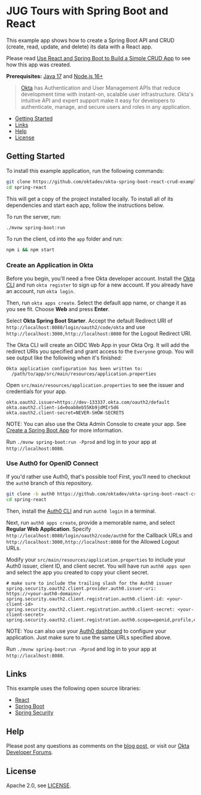 # JUG Tours with Spring Boot and React
 
This example app shows how to create a Spring Boot API and CRUD (create, read, update, and delete) its data with a React app.

Please read [Use React and Spring Boot to Build a Simple CRUD App](https://developer.okta.com/blog/2022/06/17/simple-crud-react-and-spring-boot) to see how this app was created.

**Prerequisites:** [Java 17](http://sdkman.io) and [Node.js 16+](https://nodejs.org/)

> [Okta](https://developer.okta.com/) has Authentication and User Management APIs that reduce development time with instant-on, scalable user infrastructure. Okta's intuitive API and expert support make it easy for developers to authenticate, manage, and secure users and roles in any application.

* [Getting Started](#getting-started)
* [Links](#links)
* [Help](#help)
* [License](#license)

## Getting Started

To install this example application, run the following commands:

```bash
git clone https://github.com/oktadev/okta-spring-boot-react-crud-example.git spring-react
cd spring-react
```

This will get a copy of the project installed locally. To install all of its dependencies and start each app, follow the instructions below.

To run the server, run:
 
```bash
./mvnw spring-boot:run
```

To run the client, cd into the `app` folder and run:
 
```bash
npm i && npm start
```

### Create an Application in Okta

Before you begin, you'll need a free Okta developer account. Install the [Okta CLI](https://cli.okta.com) and run `okta register` to sign up for a new account. If you already have an account, run `okta login`.

Then, run `okta apps create`. Select the default app name, or change it as you see fit. Choose **Web** and press **Enter**.

Select **Okta Spring Boot Starter**. Accept the default Redirect URI of `http://localhost:8080/login/oauth2/code/okta` and use `http://localhost:3000,http://localhost:8080` for the Logout Redirect URI.

The Okta CLI will create an OIDC Web App in your Okta Org. It will add the redirect URIs you specified and grant access to the `Everyone` group. You will see output like the following when it's finished:

```shell
Okta application configuration has been written to:
  /path/to/app/src/main/resources/application.properties
```

Open `src/main/resources/application.properties` to see the issuer and credentials for your app.

```properties
okta.oauth2.issuer=https://dev-133337.okta.com/oauth2/default
okta.oauth2.client-id=0oab8eb55Kb9jdMIr5d6
okta.oauth2.client-secret=NEVER-SHOW-SECRETS
```

NOTE: You can also use the Okta Admin Console to create your app. See [Create a Spring Boot App](https://developer.okta.com/docs/guides/sign-into-web-app-redirect/spring-boot/main/#create-an-okta-integration-for-your-app) for more information.

Run `./mvnw spring-boot:run -Pprod` and log in to your app at `http://localhost:8080`.

### Use Auth0 for OpenID Connect

If you'd rather use Auth0, that's possible too! First, you'll need to checkout the `auth0` branch of this repository.

```bash
git clone -b auth0 https://github.com/oktadev/okta-spring-boot-react-crud-example.git spring-react
cd spring-react
```

Then, install the [Auth0 CLI](https://github.com/auth0/auth0-cli) and run `auth0 login` in a terminal.

Next, run `auth0 apps create`, provide a memorable name, and select **Regular Web Application**. Specify `http://localhost:8080/login/oauth2/code/auth0` for the Callback URLs and `http://localhost:3000,http://localhost:8080` for the Allowed Logout URLs.

Modify your `src/main/resources/application.properties` to include your Auth0 issuer, client ID, and client secret. You will have run `auth0 apps open` and select the app you created to copy your client secret.

```properties
# make sure to include the trailing slash for the Auth0 issuer
spring.security.oauth2.client.provider.auth0.issuer-uri: https://<your-auth0-domain>/
spring.security.oauth2.client.registration.auth0.client-id: <your-client-id>
spring.security.oauth2.client.registration.auth0.client-secret: <your-client-secret>
spring.security.oauth2.client.registration.auth0.scope=openid,profile,email
```

NOTE: You can also use your [Auth0 dashboard](https://manage.auth0.com) to configure your application. Just make sure to use the same URLs specified above.

Run `./mvnw spring-boot:run -Pprod` and log in to your app at `http://localhost:8080`.

## Links

This example uses the following open source libraries:

* [React](https://reactjs.org/)
* [Spring Boot](https://spring.io/projects/spring-boot)
* [Spring Security](https://spring.io/projects/spring-security)

## Help

Please post any questions as comments on the [blog post](https://developer.okta.com/blog/2022/06/17/simple-crud-react-and-spring-boot), or visit our [Okta Developer Forums](https://devforum.okta.com/).

## License

Apache 2.0, see [LICENSE](LICENSE).
